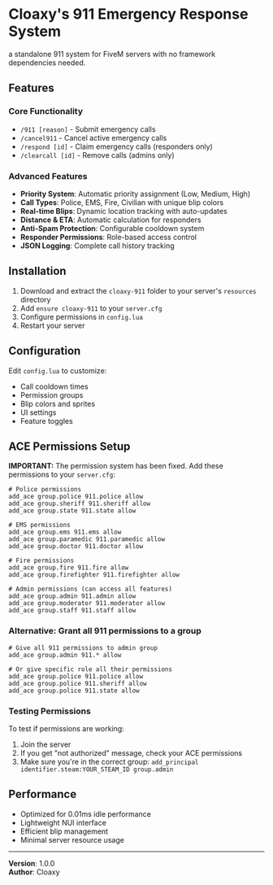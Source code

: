 # Cloaxy's 911 Emergency Response System
a standalone 911 system for FiveM servers with no framework dependencies needed.

## Features

### Core Functionality
- `/911 [reason]` - Submit emergency calls
- `/cancel911` - Cancel active emergency calls
- `/respond [id]` - Claim emergency calls (responders only)
- `/clearcall [id]` - Remove calls (admins only)

### Advanced Features
- **Priority System**: Automatic priority assignment (Low, Medium, High)
- **Call Types**: Police, EMS, Fire, Civilian with unique blip colors
- **Real-time Blips**: Dynamic location tracking with auto-updates
- **Distance & ETA**: Automatic calculation for responders
- **Anti-Spam Protection**: Configurable cooldown system
- **Responder Permissions**: Role-based access control
- **JSON Logging**: Complete call history tracking


## Installation

1. Download and extract the `cloaxy-911` folder to your server's `resources` directory
2. Add `ensure cloaxy-911` to your `server.cfg`
3. Configure permissions in `config.lua`
4. Restart your server

## Configuration

Edit `config.lua` to customize:
- Call cooldown times
- Permission groups
- Blip colors and sprites
- UI settings
- Feature toggles

## ACE Permissions Setup

**IMPORTANT:** The permission system has been fixed. Add these permissions to your `server.cfg`:

```
# Police permissions
add_ace group.police 911.police allow
add_ace group.sheriff 911.sheriff allow
add_ace group.state 911.state allow

# EMS permissions
add_ace group.ems 911.ems allow
add_ace group.paramedic 911.paramedic allow
add_ace group.doctor 911.doctor allow

# Fire permissions
add_ace group.fire 911.fire allow
add_ace group.firefighter 911.firefighter allow

# Admin permissions (can access all features)
add_ace group.admin 911.admin allow
add_ace group.moderator 911.moderator allow
add_ace group.staff 911.staff allow
```

### Alternative: Grant all 911 permissions to a group
```
# Give all 911 permissions to admin group
add_ace group.admin 911.* allow

# Or give specific role all their permissions
add_ace group.police 911.police allow
add_ace group.police 911.sheriff allow
add_ace group.police 911.state allow
```

### Testing Permissions
To test if permissions are working:
1. Join the server
2. If you get "not authorized" message, check your ACE permissions
3. Make sure you're in the correct group: `add_principal identifier.steam:YOUR_STEAM_ID group.admin`

## Performance

- Optimized for 0.01ms idle performance
- Lightweight NUI interface
- Efficient blip management
- Minimal server resource usage

---

**Version**: 1.0.0  
**Author**: Cloaxy